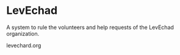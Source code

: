 LevEchad
===========

A system to rule the volunteers and help requests of the LevEchad organization.

levechard.org
